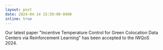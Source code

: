 ```yaml
---
layout: post
date: 2024-04-14 15:59:00-0400
inline: true
---
```

Our latest paper "Incentive Temperature Control for Green Colocation Data Centers via Reinforcement Learning" has been accepted to the IWQoS 2024.
